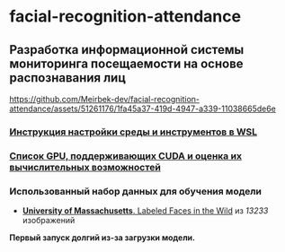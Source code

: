 # facial-recognition-attendance

## Разработка информационной системы мониторинга посещаемости на основе распознавания лиц

https://github.com/Meirbek-dev/facial-recognition-attendance/assets/51261176/1fa45a37-419d-4947-a339-11038665de6e

### [Инструкция настройки среды и инструментов в WSL](https://github.com/Meirbek-dev/wsl-setup)

### [Список GPU, поддерживающих CUDA и оценка их вычислительных возможностей](https://developer.nvidia.com/cuda-gpus)

### Использованный набор данных для обучения модели

- [**University of Massachusetts**. Labeled Faces in the Wild](https://vis-www.cs.umass.edu/lfw/) из _13233_ изображений

**Первый запуск долгий из-за загрузки модели.**
